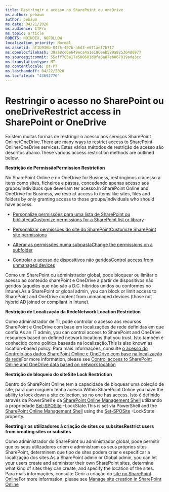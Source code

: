 ```yaml
---
title: Restringir o acesso no SharePoint ou oneDrive
ms.author: pebaum
author: pebaum
ms.date: 04/21/2020
ms.audience: ITPro
ms.topic: article
ROBOTS: NOINDEX, NOFOLLOW
localization_priority: Normal
ms.assetid: af1b936b-0475-497b-a6d3-e671aef7b717
ms.openlocfilehash: 39aa8cd6e649eca4a1e196eeb589a825364d0977
ms.sourcegitcommit: 55eff703a17e500681d8fa6a87eb067019ade3cc
ms.translationtype: MT
ms.contentlocale: pt-PT
ms.lasthandoff: 04/22/2020
ms.locfileid: "43692776"
---
```

# <a name="restrict-access-in-sharepoint-or-onedrive"></a><span data-ttu-id="16152-102">Restringir o acesso no SharePoint ou oneDrive</span><span class="sxs-lookup"><span data-stu-id="16152-102">Restrict access in SharePoint or OneDrive</span></span>

<span data-ttu-id="16152-103">Existem muitas formas de restringir o acesso aos serviços SharePoint Online/OneDrive.</span><span class="sxs-lookup"><span data-stu-id="16152-103">There are many ways to restrict access to SharePoint Online/OneDrive services.</span></span> <span data-ttu-id="16152-104">Estes vários métodos de restrição de acesso são descritos abaixo.</span><span class="sxs-lookup"><span data-stu-id="16152-104">These various access restriction methods are outlined below.</span></span> 

<span data-ttu-id="16152-105">**Restrição de Permissão**</span><span class="sxs-lookup"><span data-stu-id="16152-105">**Permission Restriction**</span></span>

<span data-ttu-id="16152-106">No SharePoint Online e no OneDrive for Business, restringimos o acesso a itens como sites, ficheiros e pastas, concedendo apenas acesso aos grupos/indivíduos que deveriam ter acesso.</span><span class="sxs-lookup"><span data-stu-id="16152-106">In SharePoint Online and OneDrive for Business, we restrict access to items like sites, files and folders by only granting access to those groups/individuals who should have access.</span></span>

- [<span data-ttu-id="16152-107">Personalize permissões para uma lista de SharePoint ou biblioteca</span><span class="sxs-lookup"><span data-stu-id="16152-107">Customize permissions for a SharePoint list or library</span></span>](https://support.office.com/article/Customize-permissions-for-a-SharePoint-list-or-library-02d770f3-59eb-4910-a608-5f84cc297782)

- [<span data-ttu-id="16152-108">Personalizar permissões do site do SharePoint</span><span class="sxs-lookup"><span data-stu-id="16152-108">Customize SharePoint site permissions</span></span>](https://docs.microsoft.com/sharepoint/customize-sharepoint-site-permissions)

- [<span data-ttu-id="16152-109">Alterar as permissões numa subpasta</span><span class="sxs-lookup"><span data-stu-id="16152-109">Change the permissions on a subfolder</span></span>](https://support.office.com/article/Change-the-permissions-on-a-subfolder-5427BD7C-F20A-4F75-8CF2-5359DD45A1A6)

- [<span data-ttu-id="16152-110">Controlar o acesso de dispositivos não geridos</span><span class="sxs-lookup"><span data-stu-id="16152-110">Control access from unmanaged devices</span></span>](https://docs.microsoft.com/sharepoint/control-access-from-unmanaged-devices)

<span data-ttu-id="16152-111">Como um SharePoint ou administrador global, pode bloquear ou limitar o acesso ao conteúdo sharePoint e OneDrive a partir de dispositivos não geridos (aqueles que não são a D.C. híbridos unidos ou conformes no Intune).</span><span class="sxs-lookup"><span data-stu-id="16152-111">As a SharePoint or global admin, you can block or limit access to SharePoint and OneDrive content from unmanaged devices (those not hybrid AD joined or compliant in Intune).</span></span>

<span data-ttu-id="16152-112">**Restrição de Localização da Rede**</span><span class="sxs-lookup"><span data-stu-id="16152-112">**Network Location Restriction**</span></span>

<span data-ttu-id="16152-113">Como administrador de TI, pode controlar o acesso aos recursos SharePoint e OneDrive com base em localizações de rede definidas em que confia.</span><span class="sxs-lookup"><span data-stu-id="16152-113">As an IT admin, you can control access to SharePoint and OneDrive resources based on defined network locations that you trust.</span></span> <span data-ttu-id="16152-114">Isto também é conhecido como política baseada na localização.</span><span class="sxs-lookup"><span data-stu-id="16152-114">This is also known as location-based policy.</span></span> <span data-ttu-id="16152-115">Para mais informações, consulte [o acesso do Controlo aos dados SharePoint Online e OneDrive com base na localização da rede](https://docs.microsoft.com/sharepoint/control-access-based-on-network-location)</span><span class="sxs-lookup"><span data-stu-id="16152-115">For more information, please see [Control access to SharePoint Online and OneDrive data based on network location](https://docs.microsoft.com/sharepoint/control-access-based-on-network-location)</span></span>

<span data-ttu-id="16152-116">**Restrição de bloqueio do site**</span><span class="sxs-lookup"><span data-stu-id="16152-116">**Site Lock Restriction**</span></span> 

<span data-ttu-id="16152-117">Dentro do SharePoint Online tem a capacidade de bloquear uma coleção de site, para que ninguém tenha acesso.</span><span class="sxs-lookup"><span data-stu-id="16152-117">Within SharePoint Online you have the ability to lock down a site collection, so no one has access.</span></span> <span data-ttu-id="16152-118">Isto é definido através da PowerShell e da [SharePoint Online Management Shell](https://docs.microsoft.com/powershell/sharepoint/sharepoint-online/connect-sharepoint-online?view=sharepoint-ps) utilizando a propriedade [Set-SPOSite](https://docs.microsoft.com/powershell/module/sharepoint-online/set-sposite?view=sharepoint-ps) -LockState.</span><span class="sxs-lookup"><span data-stu-id="16152-118">This is set via PowerShell and the [SharePoint Online Management Shell](https://docs.microsoft.com/powershell/sharepoint/sharepoint-online/connect-sharepoint-online?view=sharepoint-ps) using the [Set-SPOSite](https://docs.microsoft.com/powershell/module/sharepoint-online/set-sposite?view=sharepoint-ps) -LockState property.</span></span>

<span data-ttu-id="16152-119">**Restringir os utilizadores à criação de sites ou subsites**</span><span class="sxs-lookup"><span data-stu-id="16152-119">**Restrict users from creating sites or subsites**</span></span>

<span data-ttu-id="16152-120">Como administrador do SharePoint ou administrador global, pode permitir que os seus utilizadores criem e administram os seus próprios sites SharePoint, determinem que tipo de sites podem criar e especificar a localização dos sites.</span><span class="sxs-lookup"><span data-stu-id="16152-120">As a SharePoint admin or Global admin, you can let your users create and administer their own SharePoint sites, determine what kind of sites they can create, and specify the location of the sites.</span></span> <span data-ttu-id="16152-121">Para mais informações, consulte Gerir a criação do [site no SharePoint Online](https://docs.microsoft.com/sharepoint/manage-site-creation)</span><span class="sxs-lookup"><span data-stu-id="16152-121">For more information, please see [Manage site creation in SharePoint Online](https://docs.microsoft.com/sharepoint/manage-site-creation)</span></span>

